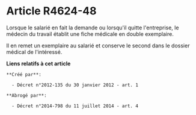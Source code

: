 # Article R4624-48

Lorsque le salarié en fait la demande ou lorsqu'il quitte l'entreprise, le médecin du travail établit une fiche médicale en
double exemplaire. 

Il en remet un exemplaire au salarié et conserve le second dans le dossier médical de l'intéressé.

**Liens relatifs à cet article**

	**Créé par**:

	  - Décret n°2012-135 du 30 janvier 2012 - art. 1

	**Abrogé par**:

	  - Décret n°2014-798 du 11 juillet 2014 - art. 4
